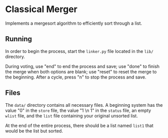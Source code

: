 # Classical Merger
Implements a mergesort algorithm to efficiently sort through a list.

## Running
In order to begin the process, start the `linker.py` file located in the `lib/` directory.

During voting, use "end" to end the process and save; use "done" to finish the merge when both options are blank; use "reset" to reset the merge to the beginning. After a cycle, press "n" to stop the process and save.

## Files
The `data/` directory contains all necessary files. A beginning system has the value "0" in the `store` file, the value "1 \n 1" in the `status` file, an empty `wlist` file, and the `list` file containing your original unsorted list.

At the end of the entire process, there should be a list named `list1` that would be the list but sorted.
